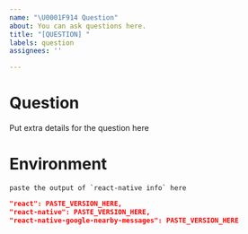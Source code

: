 ```yaml
---
name: "\U0001F914 Question"
about: You can ask questions here.
title: "[QUESTION] "
labels: question
assignees: ''

---
```


# Question

Put extra details for the question here

# Environment

```
paste the output of `react-native info` here
```

```json
"react": PASTE_VERSION_HERE,
"react-native": PASTE_VERSION_HERE,
"react-native-google-nearby-messages": PASTE_VERSION_HERE
```
